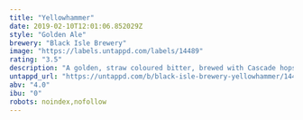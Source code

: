 ```yaml
---
title: "Yellowhammer"
date: 2019-02-10T12:01:06.852029Z
style: "Golden Ale"
brewery: "Black Isle Brewery"
image: "https://labels.untappd.com/labels/14489"
rating: "3.5"
description: "A golden, straw coloured bitter, brewed with Cascade hops adding a flinty, grapefruit aroma that is deliciously refreshing."
untappd_url: "https://untappd.com/b/black-isle-brewery-yellowhammer/14489"
abv: "4.0"
ibu: "0"
robots: noindex,nofollow
---
```

